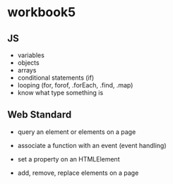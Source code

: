 # workbook5

## JS

- variables
- objects
- arrays
- conditional statements (if)
- looping (for, forof, .forEach, .find, .map)
- know what type something is

## Web Standard

- query an element or elements on a page
- associate a function with an event (event handling)
- set a property on an HTMLElement

- add, remove, replace elements on a page
